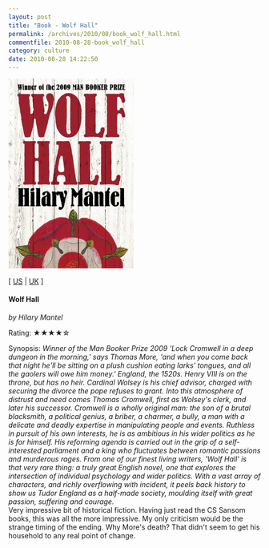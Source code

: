```yaml
---
layout: post
title: "Book - Wolf Hall"
permalink: /archives/2010/08/book_wolf_hall.html
commentfile: 2010-08-28-book_wolf_hall
category: culture
date: 2010-08-28 14:22:50
---
```


<img class="photo right" src="/assets/images/0007230206.jpg" width="250" alt="Wolf Hall cover" />

\[ [US](http://www.amazon.com/o/asin/0007230206) | [UK](http://www.amazon.co.uk/o/asin/0007230206) \]

#### Wolf Hall

<em>by Hilary Mantel</em>

Rating: ★★★★☆

<div class="book_synopsis" markdown="1">
Synopsis: <em> Winner of the Man Booker Prize 2009 'Lock Cromwell in a deep dungeon in the morning,' says Thomas More, 'and when you come back that night he'll be sitting on a plush cushion eating larks' tongues, and all the gaolers will owe him money.' England, the 1520s. Henry VIII is on the throne, but has no heir. Cardinal Wolsey is his chief advisor, charged with securing the divorce the pope refuses to grant. Into this atmosphere of distrust and need comes Thomas Cromwell, first as Wolsey's clerk, and later his successor. Cromwell is a wholly original man: the son of a brutal blacksmith, a political genius, a briber, a charmer, a bully, a man with a delicate and deadly expertise in manipulating people and events. Ruthless in pursuit of his own interests, he is as ambitious in his wider politics as he is for himself. His reforming agenda is carried out in the grip of a self-interested parliament and a king who fluctuates between romantic passions and murderous rages. From one of our finest living writers, 'Wolf Hall' is that very rare thing: a truly great English novel, one that explores the intersection of individual psychology and wider politics. With a vast array of characters, and richly overflowing with incident, it peels back history to show us Tudor England as a half-made society, moulding itself with great passion, suffering and courage. </em>

</div>
Very impressive bit of historical fiction. Having just read the CS Sansom books, this was all the more impressive. My only criticism would be the strange timing of the ending. Why More's death? That didn't seem to get his household to any real point of change.
